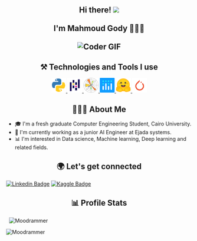 <h2 align="center">
 <abc>
  <br>Hi there! <img src="https://user-images.githubusercontent.com/42378118/110234147-e3259600-7f4e-11eb-95be-0c4047144dea.gif" width="30"><br>
  <br> I'm Mahmoud Gody 👩🏻‍💻<br>
  <br>
  <img src="https://media.giphy.com/media/SWoSkN6DxTszqIKEqv/giphy.gif" alt="Coder GIF" width="500">
 </abc>
</h2>

<h2 align="center">⚒ Technologies and Tools I use</h2>

<p align="center">

 <a href="https://docs.python.org/3/" target="_blank"> 
  <img src="./assets/python.png" alt="python" width="40" height="40"/> 
 </a>
 <a href="https://pandas.pydata.org/docs/" target="_blank"> 
  <img src="./assets/pandas.png" alt="pandas" width="40" height="40"/> 
 </a>
 <a href="https://matplotlib.org/stable/tutorials/introductory/quick_start.html" target="_blank"> 
  <img src="./assets/matplotlib.png" alt="matplotlib" width="40" height="40"/> 
 </a>
 <a href="https://plotly.com/python/" target="_blank"> 
  <img src="./assets/plolty.png" alt="plotly" width="40" height="40"/> 
 </a>
 <a href="https://huggingface.co/" target="_blank"> 
  <img src="./assets/huggingface.png" alt="huggingface" width="40" height="40"/> 
 </a>
 <a href="https://pytorch.org/docs/stable/index.html" target="_blank"> 
  <img src="./assets/pytorch.png" alt="Pytorch" width="40" height="40"/> 
 </a>
</p>


    
<h2 align="center">👨🏻‍💻 About Me</h2>

- 🎓 I'm a fresh graduate Computer Engineering Student, Cairo University.
- 🏢 I'm currently working as a junior AI Engineer at Ejada systems.
- 📊 I'm interested in Data science, Machine learning, Deep learning and related fields.

<h2 align="center">🌍 Let's get connected</h2>

[![Linkedin Badge](https://img.shields.io/badge/-MahmoudGody-blue?style=flat-square&logo=Linkedin&logoColor=white&link=https://www.linkedin.com/in/mahmoud-gody-281380195/)](https://www.linkedin.com/in/mahmoud-gody-281380195/) [![Kaggle Badge](https://img.shields.io/badge/Kaggle-Moodrammer-lightblue?style=plastic&link=https://www.kaggle.com/moodrammer)](https://www.kaggle.com/moodrammer)

<h2 align="center">📊 Profile Stats</h2>

<p>&nbsp;
 <img align="center" src="https://github-readme-stats.vercel.app/api?username=Moodrammer&show_icons=true&locale=en" alt="Moodrammer" />
</p>

<p align="left">
    <img src="https://komarev.com/ghpvc/?username=Moodrammer&label=Profile%20views&color=0e75b6&style=flat" alt="Moodrammer" />
<p>


